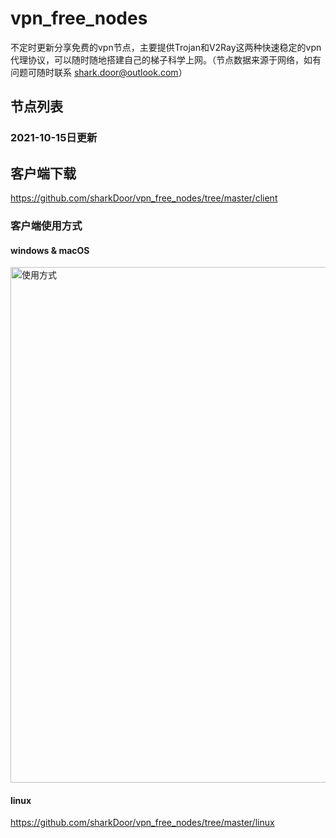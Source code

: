 # vpn_free_nodes

不定时更新分享免费的vpn节点，主要提供Trojan和V2Ray这两种快速稳定的vpn代理协议，可以随时随地搭建自己的梯子科学上网。（节点数据来源于网络，如有问题可随时联系 shark.door@outlook.com）

## 节点列表

### 2021-10-15日更新



## 客户端下载

https://github.com/sharkDoor/vpn_free_nodes/tree/master/client

### 客户端使用方式

#### windows & macOS

<img width="825" alt="使用方式" src="https://user-images.githubusercontent.com/92512556/137468908-5f4d69ec-cad3-419b-ada7-3aea3595f67c.png">


#### linux

https://github.com/sharkDoor/vpn_free_nodes/tree/master/linux

